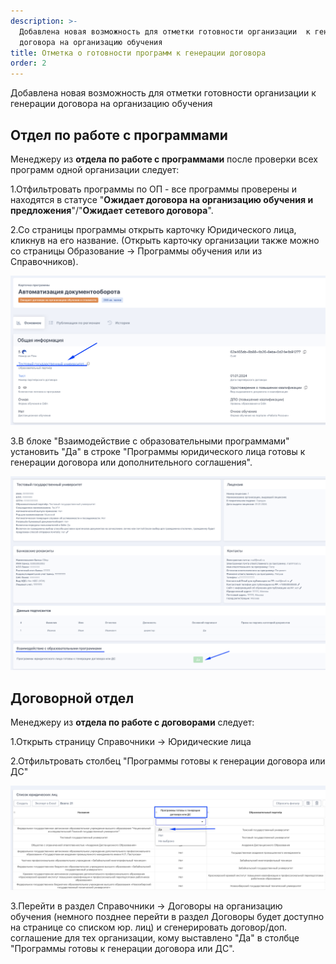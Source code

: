 ```yaml
---
description: >-
  Добавлена новая возможность для отметки готовности организации  к генерации
  договора на организацию обучения
title: Отметка о готовности программ к генерации договора
order: 2
---
```


Добавлена новая возможность для отметки готовности организации к генерации договора на организацию обучения

## О**тдел по работе с программами**

Менеджеру из **отдела по работе с программами** после проверки всех программ одной организации следует:

1\.Отфильтровать программы по ОП -  все программы проверены и находятся в статусе "**Ожидает договора на организацию обучения  и предложения**"/"**Ожидает сетевого договора**".

2\.Со страницы программы открыть карточку Юридического лица, кликнув на его название. (Открыть карточку организации также можно со страницы Образование -> Программы обучения или из Справочников).

![](<../.gitbook/assets/image (27).png>)

3\.В блоке "Взаимодействие с образовательными программами"  установить "Да" в строке "Программы юридического лица готовы к генерации договора или дополнительного соглашения".

![](<../.gitbook/assets/image (26).png>)

## **Договорной отдел**

Менеджеру из **отдела по работе с договорами** следует:

1\.Открыть страницу Справочники -> Юридические лица

2\.Отфильтровать столбец "Программы готовы к генерации договора или ДС"

![](<../.gitbook/assets/image (28).png>)

3\.Перейти в раздел Справочники ->  Договоры на организацию обучения (немного позднее перейти в раздел Договоры будет доступно на странице со списком юр. лиц) и сгенерировать договор/доп. соглашение для тех организации, кому выставлено "Да" в  столбце "Программы готовы к генерации договора или ДС".